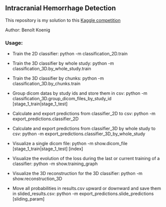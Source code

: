 ## Intracranial Hemorrhage Detection

This repository is my solution to this [Kaggle competition](https://www.kaggle.com/c/rsna-intracranial-hemorrhage-detection)

Author: Benoît Koenig

### Usage:

- Train the 2D classifier: python -m classification_2D.train

- Train the 3D classifier by whole study: python -m classification_3D.by_whole_study.train

- Train the 3D classifier by chunks: python -m classification_3D.by_chunks.train

- Group dicom datas by study ids and store them in csv: python -m classification_3D.group_dicom_files_by_study_id [stage_1_train|stage_1_test]

- Calculate and export predictions from classifier_2D to csv: python -m export_predictions.classifier_2D

- Calculate and export predictions from classifier_3D by whole study to csv: python -m export_predictions.classifier_3D_by_whole_study

- Visualize a single dicom file: python -m show.dicom_file [stage_1_train|stage_1_test] [index]

- Visualize the evolution of the loss during the last or current training of a classifier: python -m show.training_graph

- Visualize the 3D reconstruction for the 3D classifier: python -m show.reconstruction_3D

- Move all probabilities in results.csv upward or downward and save them in slided_results.csv: python -m export_predictions.slide_predictions [sliding_param]
